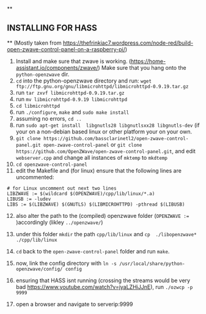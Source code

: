 **

INSTALLING FOR HASS
-------------------

**
(Mostly taken from https://thefrinkiac7.wordpress.com/node-red/build-open-zwave-control-panel-on-a-raspberry-pi/)

1. Install and make sure that zwave is working. (https://home-assistant.io/components/zwave/) Make sure that you hang onto the ```python-openzwave``` dir.
2. ```cd``` into the python-openzwave directory and run: ```wget ftp://ftp.gnu.org/gnu/libmicrohttpd/libmicrohttpd-0.9.19.tar.gz```
3. run ```tar zxvf libmicrohttpd-0.9.19.tar.gz```
4. run ```mv libmicrohttpd-0.9.19 libmicrohttpd```
5. ```cd libmicrohttpd```
6. run ```./configure```, ```make``` and ```sudo make install```
7. assuming no errors, ```cd ..```
8. run ```sudo apt-get install  libgnutls28 libgnutlsxx28 libgnutls-dev``` (if your on a non-debian based linux or other platform your on your own.
9. ```git clone https://github.com/bassclarinetl2/open-zwave-control-panel.git open-zwave-control-panel```    or ```git clone https://github.com/OpenZWave/open-zwave-control-panel.git```, and edit ```webserver.cpp``` and change all instances of ```mktemp``` to ```mkdtemp```
10. ```cd openzwave-control-panel```
11. edit the Makefile and (for linux) ensure that the following lines are uncommented:
```
# for Linux uncomment out next two lines
LIBZWAVE := $(wildcard $(OPENZWAVE)/cpp/lib/linux/*.a)
LIBUSB := -ludev
LIBS := $(LIBZWAVE) $(GNUTLS) $(LIBMICROHTTPD) -pthread $(LIBUSB)
```
12. also alter the path to the (compiled) openzwave folder
     (```OPENZWAVE := ```)accordingly (likley ```../openzwave/```)
13. under this folder ```mkdir``` the path ```cpp/lib/linux``` and ```cp  ./libopenzwave* ./cpp/lib/linux```
      
13. ```cd``` back to the ```open-zwave-control-panel``` folder and run ```make```.
      
14. now, link the config directory with ```ln -s /usr/local/share/python-openzwave/config/ config```
      
15. ensuring that HASS isnt running (crossing the streams would be very bad https://www.youtube.com/watch?v=jyaLZHiJJnE), run ```./ozwcp -p 9999``` 
16. open a browser and navigate to 
     serverip:9999

